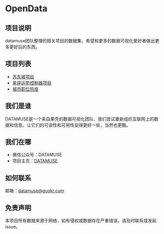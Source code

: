 # OpenData

## 项目说明

datamuse团队整理的相关项目的数据集，希望和更多的数据可视化爱好者做出更多更好玩的东西。
## 项目列表
* [苏东坡项目](/苏东坡/)
* [星座运势控制器项目](/星座/)
* [城市职位热度](/城市职位热度/)

## 我们是谁
DATAMUSE是一个来自果壳的数据可视化团队，我们尝试重新组织互联网上的数据和信息，让它们的可读性和可用性变得更好一些，当然也更酷。

## 我们在哪
* 微信公众号：DATAMUSE
* 项目主页：[DATAMUSE](https://datamuse.guokr.com)

## 如何联系

邮箱：[datamuse@guokr.com](datamuse@guokr.com)

## 免责声明
本项目所有数据来源于网络，如有侵权或数据存在严重错误，请及时联系或发起issue。
